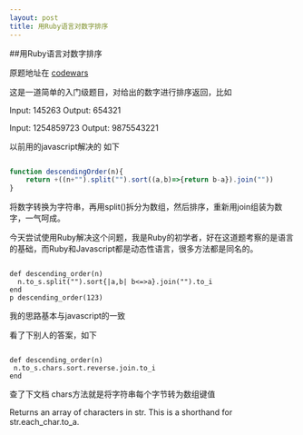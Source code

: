```yaml
---
layout: post
title: 用Ruby语言对数字排序
---
```

##用Ruby语言对数字排序

原题地址在 [codewars](http://www.codewars.com/kata/5467e4d82edf8bbf40000155/train/ruby)

这是一道简单的入门级题目，对给出的数字进行排序返回，比如

Input: 145263 Output: 654321

Input: 1254859723 Output: 9875543221

以前用的javascript解决的 如下

```js

function descendingOrder(n){
    return +((n+"").split("").sort((a,b)=>{return b-a}).join(""))
}

```
将数字转换为字符串，再用split()拆分为数组，然后排序，重新用join组装为数字，一气呵成。


今天尝试使用Ruby解决这个问题，我是Ruby的初学者，好在这道题考察的是语言的基础，而Ruby和Javascript都是动态性语言，很多方法都是同名的。

``` 

def descending_order(n)
  n.to_s.split("").sort{|a,b| b<=>a}.join("").to_i
end
p descending_order(123)

```
我的思路基本与javascript的一致

看了下别人的答案，如下

```

def descending_order(n)
 n.to_s.chars.sort.reverse.join.to_i
end

```
查了下文档 chars方法就是将字符串每个字节转为数组键值

Returns an array of characters in str. This is a shorthand for str.each_char.to_a.
